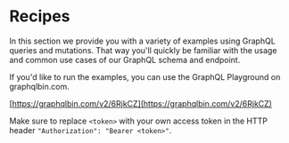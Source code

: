 # Recipes

In this section we provide you with a variety of examples using 
GraphQL queries and mutations. That way you'll quickly be familiar with the
usage and common use cases of our GraphQL schema and endpoint.

If you'd like to run the examples, you can use the GraphQL Playground on graphqlbin.com.

[https://graphqlbin.com/v2/6RjkCZ](https://graphqlbin.com/v2/6RjkCZ)

<aside class="notice">
Make sure to replace <code>&lt;token&gt;</code> with your own access token in the HTTP header <code>"Authorization": "Bearer &lt;token&gt;"</code>.
</aside>